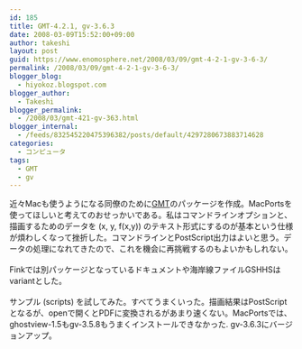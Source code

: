 ```yaml
---
id: 185
title: GMT-4.2.1, gv-3.6.3
date: 2008-03-09T15:52:00+09:00
author: takeshi
layout: post
guid: https://www.enomosphere.net/2008/03/09/gmt-4-2-1-gv-3-6-3/
permalink: /2008/03/09/gmt-4-2-1-gv-3-6-3/
blogger_blog:
  - hiyokoz.blogspot.com
blogger_author:
  - Takeshi
blogger_permalink:
  - /2008/03/gmt-421-gv-363.html
blogger_internal:
  - /feeds/832545220475396382/posts/default/4297280673883714628
categories:
  - コンピュータ
tags:
  - GMT
  - gv
---
```

近々Macも使うようになる同僚のために<a href="http://gmt.soest.hawaii.edu/">GMT</a>のパッケージを作成。MacPortsを使ってほしいと考えてのおせっかいである。私はコマンドラインオプションと、描画するためのデータを (x, y, f(x,y)) のテキスト形式にするのが基本という仕様が煩わしくなって挫折した。コマンドラインとPostScript出力はよいと思う。データの処理になれてきたので、これを機会に再挑戦するのもよいかもしれない。<br /><br />Finkでは別パッケージとなっているドキュメントや海岸線ファイルGSHHSはvariantとした。<br /><br />サンプル (scripts) を試してみた。すべてうまくいった。描画結果はPostScriptとなるが、openで開くとPDFに変換されるがあまり速くない。MacPortsでは、ghostview-1.5もgv-3.5.8もうまくインストールできなかった. gv-3.6.3にバージョンアップ。